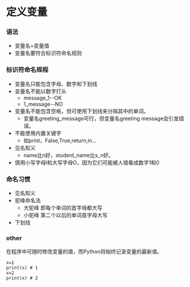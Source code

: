 # 定义变量
### 语法
* 变量名=变量值
* 变量名要符合标识符命名规则
### 标识符命名规程
* 变量名只能包含字母、数字和下划线
* 变量名不能以数字打头
    * message_1--OK
    * 1_message--NO
* 变量名不能包含空格，但可使用下划线来分隔其中的单词。  
    * 变量名greeting_message可行，但变量名greeting message会引发错误。  
* 不能使用内置关键字  
    * 如print，False,True,return,in...
* 见名知义  
    * name比n好，student_name比s_n好。
* 慎用小写字母l和大写字母O，因为它们可能被人错看成数字1和0
### 命名习惯
* 见名知义
* 驼峰命名法
    * 大驼峰 即每个单词的首字母都大写
    * 小驼峰 第二个以后的单词首字母大写
* 下划线

### other 
在程序中可随时修改变量的值，而Python将始终记录变量的最新值。
```
x=1
print(x) # 1
x=2
print(x) # 2
```

